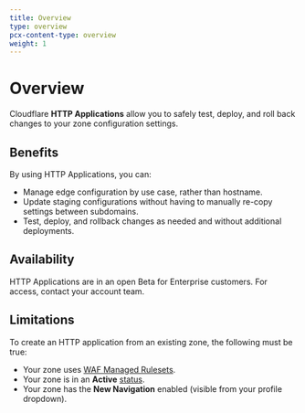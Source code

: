```yaml
---
title: Overview
type: overview
pcx-content-type: overview
weight: 1
---
```


# Overview

Cloudflare **HTTP Applications** allow you to safely test, deploy, and roll back changes to your zone configuration settings.

## Benefits

By using HTTP Applications, you can:

- Manage edge configuration by use case, rather than hostname.
- Update staging configurations without having to manually re-copy settings between subdomains.
- Test, deploy, and rollback changes as needed and without additional deployments.

## Availability

HTTP Applications are in an open Beta for Enterprise customers. For access, contact your account team.

## Limitations

To create an HTTP application from an existing zone, the following must be true:

- Your zone uses [WAF Managed Rulesets](https://support.cloudflare.com/hc/en-us/articles/5995821690637).
- Your zone is in an **Active** [status](/dns/zone-setups/reference/domain-status/).
- Your zone has the **New Navigation** enabled (visible from your profile dropdown).